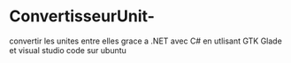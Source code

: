 # ConvertisseurUnit-
convertir les unites entre elles grace a .NET avec C# en utlisant GTK Glade et visual studio code sur ubuntu
